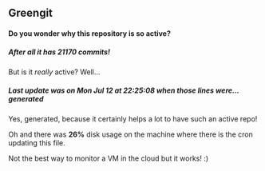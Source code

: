 ## Greengit

#### Do you wonder why this repository is so active?

##### After all it has 21170 commits!

But is it *really* active? Well...

##### Last update was on Mon Jul 12 at 22:25:08 when those lines were... generated

Yes, generated, because it certainly helps a lot to have such an active repo!

Oh and there was **26%** disk usage on the machine
where there is the cron updating this file.

Not the best way to monitor a VM in the cloud but it works! :)
